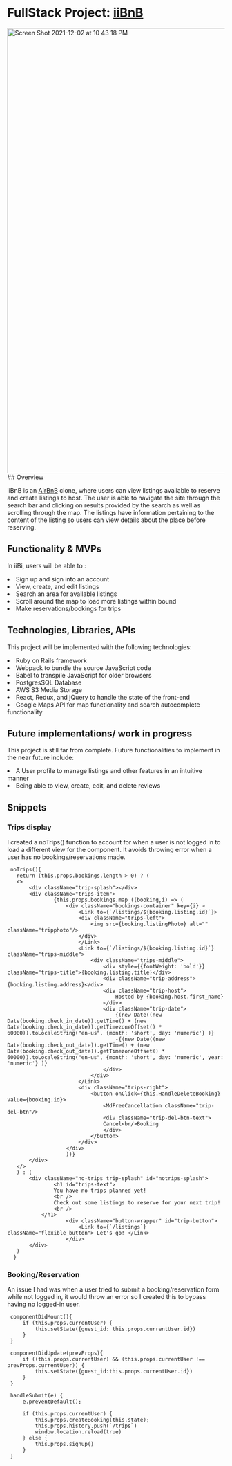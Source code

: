 # FullStack Project: [iiBnB](https://iibnb.herokuapp.com/#/)

<img width="1029" alt="Screen Shot 2021-12-02 at 10 43 18 PM" src="https://media.giphy.com/media/q9LEfaN1ZEHIUFotDC/giphy.gif">
## Overview

iiBnB is an [AirBnB](https://www.airbnb.com/) clone, where users can view listings available to reserve and create listings to host. 
The user is able to navigate the site through the search bar and clicking on results provided by the search as well as scrolling through the map.
The listings have information pertaining to the content of the listing so users can view details about the place before reserving.
                                                                
## Functionality & MVPs
                                                                               
In iiBi, users will be able to :                            
<li> Sign up and sign into an account</li>     
<li> View, create, and edit listings </li>            
<li> Search an area for available listings </li>
<li> Scroll around the map to load more listings within bound </li>
<li> Make reservations/bookings for trips </li>
              
 ## Technologies, Libraries, APIs
This project will be implemented with the following technologies: 
<li> Ruby on Rails framework
<li> Webpack to bundle the source JavaScript code
<li> Babel to transpile JavaScript for older browsers
<li> PostgresSQL Database
<li> AWS S3 Media Storage                      
<li> React, Redux, and jQuery to handle the state of the front-end
<li> Google Maps API for map functionality and search autocomplete functionality
</li>                      

## Future implementations/ work in progress                  
This project is still far from complete.
Future functionalities to implement in the near future include:
<li> A User profile to manage listings and other features in an intuitive manner
<li> Being able to view, create, edit, and delete reviews

                       

## Snippets
 
### Trips display
I created a noTrips() function to account for when a user is not logged in to load a different view for the component. 
It avoids throwing error when a user has no bookings/reservations made.

````
 noTrips(){
   return (this.props.bookings.length > 0) ? (   
   <>
       <div className="trip-splash"></div>        
       <div className="trips-item">
               {this.props.bookings.map ((booking,i) => (
                   <div className="bookings-container" key={i} >
                       <Link to={`/listings/${booking.listing.id}`}>
                       <div className="trips-left">
                           <img src={booking.listingPhoto} alt="" className="tripphoto"/>
                       </div>
                       </Link>
                       <Link to={`/listings/${booking.listing.id}`} className="trips-middle">
                           <div className="trips-middle">
                               <div style={{fontWeight: 'bold'}} className="trips-title">{booking.listing.title}</div>
                               <div className="trip-address">{booking.listing.address}</div>
                               <div className="trip-host">
                                   Hosted by {booking.host.first_name}
                               </div>
                               <div className="trip-date">
                                   {(new Date((new Date(booking.check_in_date)).getTime() + (new Date(booking.check_in_date)).getTimezoneOffset() * 60000)).toLocaleString("en-us", {month: 'short', day: 'numeric'} )}
                                   -{(new Date((new Date(booking.check_out_date)).getTime() + (new Date(booking.check_out_date)).getTimezoneOffset() * 60000)).toLocaleString("en-us", {month: 'short', day: 'numeric', year: 'numeric'} )}
                               </div>
                           </div>
                       </Link>
                       <div className="trips-right">
                           <button onClick={this.HandleDeleteBooking} value={booking.id}>
                               <MdFreeCancellation className="trip-del-btn"/> 
                               <div className="trip-del-btn-text">
                               Cancel<br/>Booking
                               </div>
                           </button>
                       </div>
                   </div>
                   ))}
       </div>
   </>
   ) : (
       <div className="no-trips trip-splash" id="notrips-splash">
               <h1 id="trips-text">
               You have no trips planned yet! 
               <br />
               Check out some listings to reserve for your next trip!
               <br />
           </h1>
                   <div className="button-wrapper" id="trip-button">
                       <Link to={`/listings`} className="flexible_button"> Let's go! </Link>
                   </div>
       </div>
   )
  }
````    

### Booking/Reservation
An issue I had was when a user tried to submit a booking/reservation form while not logged in, it would throw an error so I created this to bypass having no logged-in user.

```
 componentDidMount(){
     if (this.props.currentUser) {
         this.setState({guest_id: this.props.currentUser.id})
     }
 }

 componentDidUpdate(prevProps){
     if ((this.props.currentUser) && (this.props.currentUser !== prevProps.currentUser)) {
         this.setState({guest_id:this.props.currentUser.id})
     }
 }

 handleSubmit(e) {
     e.preventDefault();

     if (this.props.currentUser) {
         this.props.createBooking(this.state);
         this.props.history.push(`/trips`)
         window.location.reload(true)
     } else {
         this.props.signup()
     }
 }
```
